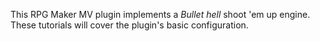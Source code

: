 This RPG Maker MV plugin implements a *Bullet hell* shoot 'em up engine. These tutorials will cover the plugin's basic configuration.